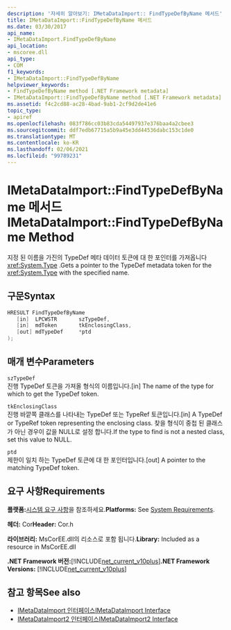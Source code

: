 ```yaml
---
description: '자세히 알아보기: IMetaDataImport:: FindTypeDefByName 메서드'
title: IMetaDataImport::FindTypeDefByName 메서드
ms.date: 03/30/2017
api_name:
- IMetaDataImport.FindTypeDefByName
api_location:
- mscoree.dll
api_type:
- COM
f1_keywords:
- IMetaDataImport::FindTypeDefByName
helpviewer_keywords:
- FindTypeDefByName method [.NET Framework metadata]
- IMetaDataImport::FindTypeDefByName method [.NET Framework metadata]
ms.assetid: f4c2cd88-ac28-4bad-9ab1-2cf9d2de41e6
topic_type:
- apiref
ms.openlocfilehash: 083f786cc03b83cda54497937e376baa4a2cbee3
ms.sourcegitcommit: ddf7edb67715a5b9a45e3dd44536dabc153c1de0
ms.translationtype: MT
ms.contentlocale: ko-KR
ms.lasthandoff: 02/06/2021
ms.locfileid: "99789231"
---
```

# <a name="imetadataimportfindtypedefbyname-method"></a><span data-ttu-id="4ac1a-103">IMetaDataImport::FindTypeDefByName 메서드</span><span class="sxs-lookup"><span data-stu-id="4ac1a-103">IMetaDataImport::FindTypeDefByName Method</span></span>

<span data-ttu-id="4ac1a-104">지정 된 이름을 가진의 TypeDef 메타 데이터 토큰에 대 한 포인터를 가져옵니다 <xref:System.Type> .</span><span class="sxs-lookup"><span data-stu-id="4ac1a-104">Gets a pointer to the TypeDef metadata token for the <xref:System.Type> with the specified name.</span></span>  
  
## <a name="syntax"></a><span data-ttu-id="4ac1a-105">구문</span><span class="sxs-lookup"><span data-stu-id="4ac1a-105">Syntax</span></span>  
  
```cpp  
HRESULT FindTypeDefByName  
   [in]  LPCWSTR       szTypeDef,  
   [in]  mdToken       tkEnclosingClass,  
   [out] mdTypeDef     *ptd  
);  
```  
  
## <a name="parameters"></a><span data-ttu-id="4ac1a-106">매개 변수</span><span class="sxs-lookup"><span data-stu-id="4ac1a-106">Parameters</span></span>  

 `szTypeDef`  
 <span data-ttu-id="4ac1a-107">진행 TypeDef 토큰을 가져올 형식의 이름입니다.</span><span class="sxs-lookup"><span data-stu-id="4ac1a-107">[in] The name of the type for which to get the TypeDef token.</span></span>  
  
 `tkEnclosingClass`  
 <span data-ttu-id="4ac1a-108">진행 바깥쪽 클래스를 나타내는 TypeDef 또는 TypeRef 토큰입니다.</span><span class="sxs-lookup"><span data-stu-id="4ac1a-108">[in] A TypeDef or TypeRef token representing the enclosing class.</span></span> <span data-ttu-id="4ac1a-109">찾을 형식이 중첩 된 클래스가 아닌 경우이 값을 NULL로 설정 합니다.</span><span class="sxs-lookup"><span data-stu-id="4ac1a-109">If the type to find is not a nested class, set this value to NULL.</span></span>  
  
 `ptd`  
 <span data-ttu-id="4ac1a-110">제한이 일치 하는 TypeDef 토큰에 대 한 포인터입니다.</span><span class="sxs-lookup"><span data-stu-id="4ac1a-110">[out] A pointer to the matching TypeDef token.</span></span>  
  
## <a name="requirements"></a><span data-ttu-id="4ac1a-111">요구 사항</span><span class="sxs-lookup"><span data-stu-id="4ac1a-111">Requirements</span></span>  

 <span data-ttu-id="4ac1a-112">**플랫폼:**[시스템 요구 사항](../../get-started/system-requirements.md)을 참조하세요.</span><span class="sxs-lookup"><span data-stu-id="4ac1a-112">**Platforms:** See [System Requirements](../../get-started/system-requirements.md).</span></span>  
  
 <span data-ttu-id="4ac1a-113">**헤더:** Cor</span><span class="sxs-lookup"><span data-stu-id="4ac1a-113">**Header:** Cor.h</span></span>  
  
 <span data-ttu-id="4ac1a-114">**라이브러리:** MsCorEE.dll의 리소스로 포함 됩니다.</span><span class="sxs-lookup"><span data-stu-id="4ac1a-114">**Library:** Included as a resource in MsCorEE.dll</span></span>  
  
 <span data-ttu-id="4ac1a-115">**.NET Framework 버전:**[!INCLUDE[net_current_v10plus](../../../../includes/net-current-v10plus-md.md)]</span><span class="sxs-lookup"><span data-stu-id="4ac1a-115">**.NET Framework Versions:** [!INCLUDE[net_current_v10plus](../../../../includes/net-current-v10plus-md.md)]</span></span>  
  
## <a name="see-also"></a><span data-ttu-id="4ac1a-116">참고 항목</span><span class="sxs-lookup"><span data-stu-id="4ac1a-116">See also</span></span>

- [<span data-ttu-id="4ac1a-117">IMetaDataImport 인터페이스</span><span class="sxs-lookup"><span data-stu-id="4ac1a-117">IMetaDataImport Interface</span></span>](imetadataimport-interface.md)
- [<span data-ttu-id="4ac1a-118">IMetaDataImport2 인터페이스</span><span class="sxs-lookup"><span data-stu-id="4ac1a-118">IMetaDataImport2 Interface</span></span>](imetadataimport2-interface.md)
